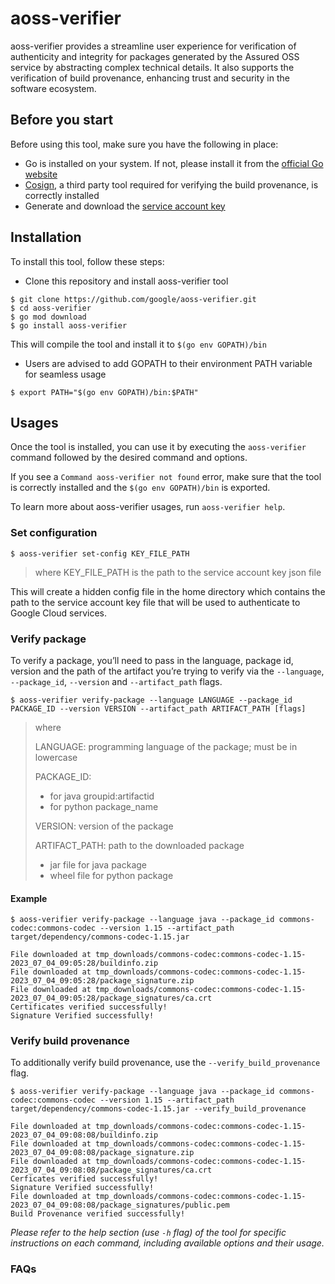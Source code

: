 # aoss-verifier

aoss-verifier provides a streamline user experience for verification of authenticity and integrity for packages generated by the Assured OSS service by abstracting complex technical details. It also supports the verification of build provenance, enhancing trust and security in the software ecosystem.


## Before you start

Before using this tool, make sure you have the following in place:
- Go is installed on your system. If not, please install it from the [official Go website](https://golang.org/doc/install)
- [Cosign](https://github.com/sigstore/cosign), a third party tool required for verifying the build provenance, is correctly installed
- Generate and download the [service account key](https://cloud.google.com/iam/docs/keys-create-delete#creating)


## Installation

To install this tool, follow these steps:
- Clone this repository and install aoss-verifier tool
```command
$ git clone https://github.com/google/aoss-verifier.git
$ cd aoss-verifier
$ go mod download
$ go install aoss-verifier
```
This will compile the tool and install it to `$(go env GOPATH)/bin`

- Users are advised to add GOPATH to their environment PATH variable for seamless usage
```command
$ export PATH="$(go env GOPATH)/bin:$PATH"
```


## Usages

Once the tool is installed, you can use it by executing the `aoss-verifier` command followed by the desired command and options.

If you see a `Command aoss-verifier not found` error, make sure that the tool is correctly installed and the `$(go env GOPATH)/bin` is exported.

To learn more about aoss-verifier usages, run `aoss-verifier help`.


### Set configuration

```command
$ aoss-verifier set-config KEY_FILE_PATH
```
> where KEY_FILE_PATH is the path to the service account key json file

This will create a hidden config file in the home directory which contains the path to the service account key file that will be used to authenticate to Google Cloud services.


### Verify package

To verify a package, you’ll need to pass in the language, package id, version and the path of the artifact you’re trying to verify via the `--language`, `--package_id`, `--version` and `--artifact_path` flags.

```command
$ aoss-verifier verify-package --language LANGUAGE --package_id PACKAGE_ID --version VERSION --artifact_path ARTIFACT_PATH [flags]
```

> where
> 
> LANGUAGE: programming language of the package; must be in lowercase
> 
> PACKAGE_ID:
> - for java groupid:artifactid
> - for python package_name
> 
> VERSION: version of the package
> 
> ARTIFACT_PATH: path to the downloaded package
>- jar file for java package
>- wheel file for python package


#### Example

```command
$ aoss-verifier verify-package --language java --package_id commons-codec:commons-codec --version 1.15 --artifact_path target/dependency/commons-codec-1.15.jar
```

```
File downloaded at tmp_downloads/commons-codec:commons-codec-1.15-2023_07_04_09:05:28/buildinfo.zip
File downloaded at tmp_downloads/commons-codec:commons-codec-1.15-2023_07_04_09:05:28/package_signature.zip
File downloaded at tmp_downloads/commons-codec:commons-codec-1.15-2023_07_04_09:05:28/package_signatures/ca.crt
Certificates verified successfully!
Signature Verified successfully!
```


### Verify build provenance

To additionally verify build provenance, use the `--verify_build_provenance` flag.
```command
$ aoss-verifier verify-package --language java --package_id commons-codec:commons-codec --version 1.15 --artifact_path target/dependency/commons-codec-1.15.jar --verify_build_provenance
```

```
File downloaded at tmp_downloads/commons-codec:commons-codec-1.15-2023_07_04_09:08:08/buildinfo.zip
File downloaded at tmp_downloads/commons-codec:commons-codec-1.15-2023_07_04_09:08:08/package_signature.zip
File downloaded at tmp_downloads/commons-codec:commons-codec-1.15-2023_07_04_09:08:08/package_signatures/ca.crt
Cerficates verified successfully!
Signature Verified successfully!
File downloaded at tmp_downloads/commons-codec:commons-codec-1.15-2023_07_04_09:08:08/package_signatures/public.pem
Build Provenance verified successfully!
```


*Please refer to the help section (use `-h` flag) of the tool for specific instructions on each command, including available options and their usage.*


### FAQs
